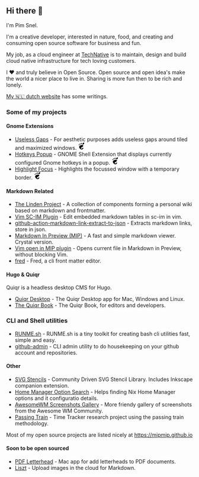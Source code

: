 ## Hi there 🍂

I'm Pim Snel.

I'm a creative developer, interested in nature, food, and creating and consuming open source software for business and fun.

My job, as a cloud engineer at [TechNative](https://technative.nl) is to maintain, design and build cloud native infrastructure for tech loving customers.

I ❤️ and truly believe in Open Source. Open source and open idea's make the world a nicer place to live in. Sharing is more fun then to be rich and lonely. 

[My 🇳🇱 dutch website](https://pimsnel.nl) has some writings.

### Some of my projects

#### Gnome Extensions

- [Useless Gaps](https://github.com/mipmip/gnome-shell-extensions-useless-gaps) - For aesthetic purposes adds useless gaps around tiled and maximized windows. [![gnome](./gnome.jpg)](https://extensions.gnome.org/extension/4684/useless-gaps/)
- [Hotkeys Popup](https://github.com/mipmip/gnome-shell-extensions-hotkeys-popup) - GNOME Shell Extension that displays currently configured Gnome hotkeys in a popup. [![gnome](./gnome.jpg)](https://extensions.gnome.org/extension/4553/hotkeys-popup/)
- [Highlight Focus](https://github.com/mipmip/gnome-shell-extensions-highlight-focus) - Highlights the focussed window with a temporary border. [![gnome](./gnome.jpg)](https://extensions.gnome.org/extension/4699/highlight-focus/)

#### Markdown Related

- [The Linden Project](https://github.com/linden-project) - A collection of components forming a personal wiki based on markdown and frontmatter.
- [Vim SC-IM Plugin](https://github.com/mipmip/vim-scimark) - Edit embedded markdown tables in sc-im in vim.
- [github-action-markdown-link-extract-to-json](https://github.com/mipmip/github-action-markdown-link-extract-to-json) - Extracts markdown links, store in json.
- [Markdown In Preview (MIP)](https://github.com/mipmip/mip.cr) - A fast and simple markdown viewer. Crystal version.
- [Vim open in MIP plugin](https://github.com/mipmip/vim-open-mip) - Opens current file in Markdown in Preview, without blocking Vim.
- [fred](https://github.com/linden-project/fred) -  Fred, a cli front matter editor.

#### Hugo & Quiqr

Quiqr is a headless desktop CMS for Hugo.

- [Quiqr Desktop](https://github.com/quiqr/quiqr-desktop) - The Quiqr Desktop app for Mac, Windows and Linux.
- [The Quiqr Book](https://book.quiqr.org/) - The Quiqr Book, for editors and developers.

### CLI and Shell utilities

- [RUNME.sh](https://github.com/mipmip/RUNME.sh) - RUNME.sh is a tiny toolkit for creating bash cli utilities fast, simple and easy.
- [github-admin](https://github.com/mipmip/github-admin) - CLI admin utility to do housekeeping on your github account and repositories.

#### Other

- [SVG Stencils](https://github.com/svg-stencils) - Community Driven SVG Stencil Library. Includes Inkscape companion extension.
- [Home Manager Option Search](https://github.com/mipmip/home-manager-option-search) - Helps finding Nix Home Manager options and it configuratio details.
- [AwesomeWM Screenshots Gallery](https://mipmip.github.io/awesomewm-screenshots/) - More friendy gallery of screenshots from the Awesome WM Community.
- [Passing Train](https://github.com/passing-train) - Time Tracker research project using the passing train methodology.

Most of my open source projects are listed nicely at https://mipmip.github.io

#### Soon to be open sourced

- [PDF Letterhead](https://pdfletterhead.net/) - Mac app for add letterheads to PDF documents.
- [Liszt](http://liszt.munstermade.com/) - Upload images in the cloud for Markdown.



